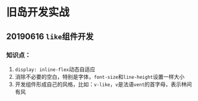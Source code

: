 # 旧岛开发实战
## 20190616 `like`组件开发
### 知识点：
1. `display: inline-flex`动态自适应
2. 消除不必要的空白，特别是字体，`font-size`和`line-height`设置一样大小
3. 开发组件形成自己的风格，比如：`v-like`，`v`是法语`vent`的首字母，表示林间有风
